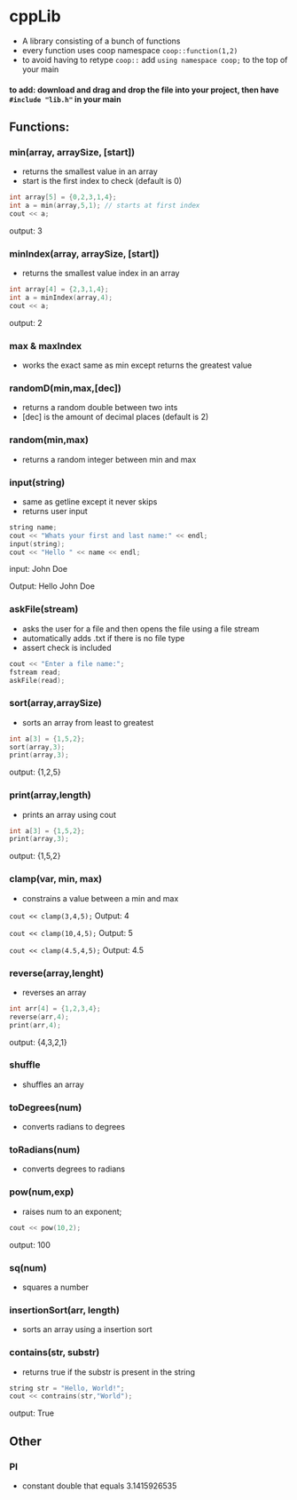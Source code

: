 # cppLib
- A library consisting of a bunch of functions
- every function uses coop namespace `coop::function(1,2)`
- to avoid having to retype `coop::` add `using namespace coop;` to the top of your main
#### to add: download and drag and drop the file into your project, then have `#include "lib.h"` in your main


## Functions:
### min(array, arraySize, [start])
- returns the smallest value in an array
- start is the first index to check (default is 0)
```cpp
int array[5] = {0,2,3,1,4};
int a = min(array,5,1); // starts at first index
cout << a;
```
output: 3
### minIndex(array, arraySize, [start])
- returns the smallest value index in an array
```cpp
int array[4] = {2,3,1,4};
int a = minIndex(array,4);
cout << a;
```
output: 2
### max & maxIndex
- works the exact same as min except returns the greatest value
### randomD(min,max,[dec])
- returns a random double between two ints 
- [dec] is the amount of decimal places (default is 2)
### random(min,max)
- returns a random integer between min and max
### input(string)
- same as getline except it never skips
- returns user input
```cpp
string name;
cout << "Whats your first and last name:" << endl;
input(string);
cout << "Hello " << name << endl;
```
input: John Doe

Output: Hello John Doe
### askFile(stream)
- asks the user for a file and then opens the file using a file stream
- automatically adds .txt if there is no file type
- assert check is included
```cpp
cout << "Enter a file name:";
fstream read;
askFile(read);
```
### sort(array,arraySize)
- sorts an array from least to greatest
```cpp
int a[3] = {1,5,2};
sort(array,3);
print(array,3);
```
output: {1,2,5}
### print(array,length)
- prints an array using cout
```cpp
int a[3] = {1,5,2};
print(array,3);
```
output: {1,5,2}
### clamp(var, min, max)
- constrains a value between a min and max

`cout << clamp(3,4,5);` Output: 4

`cout << clamp(10,4,5);` Output: 5

`cout << clamp(4.5,4,5);` Output: 4.5
### reverse(array,lenght)
- reverses an array
```cpp
int arr[4] = {1,2,3,4};
reverse(arr,4);
print(arr,4);
```
output: {4,3,2,1}
### shuffle
- shuffles an array
### toDegrees(num)
- converts radians to degrees
### toRadians(num)
- converts degrees to radians
### pow(num,exp)
- raises num to an exponent;
```cpp
cout << pow(10,2);
```
output: 100
### sq(num)
- squares a number
### insertionSort(arr, length)
- sorts an array using a insertion sort
### contains(str, substr)
- returns true if the substr is present in the string
```cpp
string str = "Hello, World!";
cout << contrains(str,"World");
```
output: True
## Other
### PI
- constant double that equals 3.1415926535
